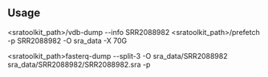 ## Usage

<sratoolkit_path>/vdb-dump --info SRR2088982 
<sratoolkit_path>/prefetch -p SRR2088982 -O sra_data -X 70G


<sratoolkit_path>fasterq-dump --split-3 -O sra_data/SRR2088982  sra_data/SRR2088982/SRR2088982.sra -p

